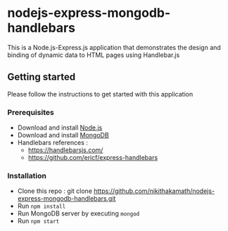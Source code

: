 # nodejs-express-mongodb-handlebars
This is a Node.js-Express.js application that demonstrates the design and binding of dynamic data to HTML pages using Handlebar.js

## Getting started
Please follow the instructions to get started with this application

### Prerequisites
* Download and install [Node.js](https://nodejs.org/en/download/)
* Download and install [MongoDB](https://www.mongodb.com/download-center/community)
* Handlebars references :
  - https://handlebarsjs.com/
  - https://github.com/ericf/express-handlebars

### Installation
* Clone this repo : git clone https://github.com/nikithakamath/nodejs-express-mongodb-handlebars.git
* Run ```npm install```
* Run MongoDB server by executing ```mongod```
* Run ```npm start```

